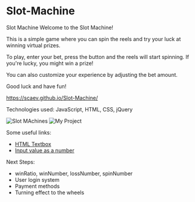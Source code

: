 # Slot-Machine

Slot Machine
Welcome to the Slot Machine!

This is a simple game where you can spin the reels and try your luck at winning virtual prizes.

To play, enter your bet, press the button and the reels will start spinning. If you're lucky, you might win a prize!

You can also customize your experience by adjusting the bet amount.

Good luck and have fun!

https://scaev.github.io/Slot-Machine/

Technologies used: JavaScript, HTML, CSS, jQuery

![Slot MAchines](https://i.imgur.com/ZI9Nov1.png)
![My Project](https://i.imgur.com/WdLNFlk.png)

Some useful links:

- [HTML Textbox](https://blog.hubspot.com/website/html-text-box)
- [Input value as a number](https://blog.hubspot.com/website/html-text-box)

Next Steps:

- winRatio, winNumber, lossNumber, spinNumber
- User login system
- Payment methods
- Turning effect to the wheels
